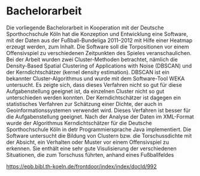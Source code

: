 # Bachelorarbeit
Die vorliegende Bachelorarbeit in Kooperation mit der Deutsche Sporthochschule Köln hat die Konzeption und Entwicklung eine Software, mit der Daten aus der Fußball-Bundeliga 2011–2012 mit Hilfe einer Heatmap erzeugt werden, zum Inhalt. Die Software soll die Torpositionen vor einem Offensivspiel zu verschiedenen Zeitpunkten des Spieles veranschaulichen. Bei der Arbeit wurden zwei Cluster-Methoden betrachtet, nämlich die Density-Based Spatial Clustering of Applications with Noise (DBSCAN) und der Kerndichtschätzer (kernel density estimation). DBSCAN ist ein bekannter Cluster-Algorithmus und wurde mit dem Software-Tool WEKA untersucht. Es zeigte sich, dass dieses Verfahren nicht so gut für diese Aufgabenstellung geeignet ist, da einzelnen Cluster nicht so gut unterschieden werden konnten. Der Kerndichtschätzer ist dagegen ein statistisches Verfahren zur Schätzung einer Dichte, der auch in Geoinformationssystemen verwendet wird. Dieses Verfahren ist besser für die Aufgabenstellung geeignet. Nach der Analyse der Daten im XML-Format wurde der Algorithmus Kerndichtschätzer für die Deutsche Sporthochschule Köln in detr Programmiersprache Java implementiert. Die Software untersucht die Bildung von Clustern bzw. die Torschussdichte mit der Absicht, ein Verhalten oder Muster vor einem Offensivspiel zu erkennen. Sie enthält eine sehr gute Visulisierung der verschiedenen Situationen, die zum Torschuss führten, anhand eines Fußballfeldes

https://epb.bibl.th-koeln.de/frontdoor/index/index/docId/992
